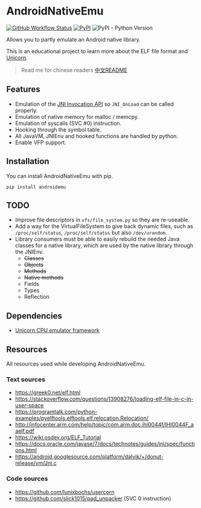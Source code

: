 # AndroidNativeEmu

[![GitHub Workflow Status](https://img.shields.io/github/actions/workflow/status/AeonLucid/AndroidNativeEmu/main.yml?style=for-the-badge)](https://github.com/AeonLucid/AndroidNativeEmu/actions)
[![PyPI](https://img.shields.io/pypi/v/androidemu?style=for-the-badge)](https://pypi.org/project/androidemu/)
![PyPI - Python Version](https://img.shields.io/pypi/pyversions/androidemu?style=for-the-badge)

Allows you to partly emulate an Android native library.

This is an educational project to learn more about the ELF file format and [Unicorn](https://github.com/unicorn-engine/unicorn).

> Read me for chinese readers [中文README](README_cn.md)

## Features

- Emulation of the [JNI Invocation API](https://docs.oracle.com/javase/7/docs/technotes/guides/jni/spec/invocation.html) so `JNI_OnLoad` can be called properly.
- Emulation of native memory for malloc / memcpy.
- Emulation of syscalls (SVC #0) instruction.
- Hooking through the symbol table.
- All JavaVM, JNIEnv and hooked functions are handled by python.
- Enable VFP support.

## Installation

You can install AndroidNativeEmu with pip.

```
pip install androidemu
```

## TODO

- Improve file descriptors in `vfs/file_system.py` so they are re-useable.
- Add a way for the VirtualFileSystem to give back dynamic files, such as `/proc/self/status`, `/proc/self/status` but also `/dev/urandom`.
- Library consumers must be able to easily rebuild the needed Java classes for a native library, which are used by the native library through the JNIEnv.
  - ~~Classes~~
  - ~~Objects~~
  - ~~Methods~~
  - ~~Native methods~~
  - Fields
  - Types
  - Reflection

## Dependencies

- [Unicorn CPU emulator framework](https://github.com/unicorn-engine/unicorn)

## Resources

All resources used while developing AndroidNativeEmu.

### Text sources
- https://greek0.net/elf.html
- https://stackoverflow.com/questions/13908276/loading-elf-file-in-c-in-user-space
- https://programtalk.com/python-examples/pyelftools.elftools.elf.relocation.Relocation/
- http://infocenter.arm.com/help/topic/com.arm.doc.ihi0044f/IHI0044F_aaelf.pdf
- https://wiki.osdev.org/ELF_Tutorial
- https://docs.oracle.com/javase/7/docs/technotes/guides/jni/spec/functions.html
- https://android.googlesource.com/platform/dalvik/+/donut-release/vm/Jni.c

### Code sources
- https://github.com/lunixbochs/usercorn
- https://github.com/slick1015/pad_unpacker (SVC 0 instruction)
